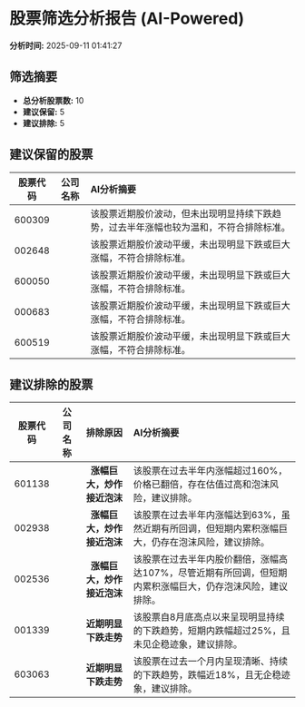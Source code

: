 # 股票筛选分析报告 (AI-Powered)

**分析时间:** 2025-09-11 01:41:27

## 筛选摘要

- **总分析股票数:** 10
- **建议保留:** 5
- **建议排除:** 5

## 建议保留的股票

| 股票代码 | 公司名称 | AI分析摘要 |
|:---:|:---:|:---|
| 600309 |  | 该股票近期股价波动，但未出现明显持续下跌趋势，过去半年涨幅也较为温和，不符合排除标准。 |
| 002648 |  | 该股票近期股价波动平缓，未出现明显下跌或巨大涨幅，不符合排除标准。 |
| 600050 |  | 该股票近期股价波动平缓，未出现明显下跌或巨大涨幅，不符合排除标准。 |
| 000683 |  | 该股票近期股价波动平缓，未出现明显下跌或巨大涨幅，不符合排除标准。 |
| 600519 |  | 该股票近期股价波动平缓，未出现明显下跌或巨大涨幅，不符合排除标准。 |

## 建议排除的股票

| 股票代码 | 公司名称 | 排除原因 | AI分析摘要 |
|:---:|:---:|:---:|:---|
| 601138 |  | **涨幅巨大，炒作接近泡沫** | 该股票在过去半年内涨幅超过160%，价格已翻倍，存在估值过高和泡沫风险，建议排除。 |
| 002938 |  | **涨幅巨大，炒作接近泡沫** | 该股票在过去半年内涨幅达到63%，虽然近期有所回调，但短期内累积涨幅巨大，仍存在泡沫风险，建议排除。 |
| 002536 |  | **涨幅巨大，炒作接近泡沫** | 该股票在过去半年内股价翻倍，涨幅高达107%，尽管近期有所回调，但短期内累积涨幅巨大，仍存泡沫风险，建议排除。 |
| 001339 |  | **近期明显下跌走势** | 该股票自8月底高点以来呈现明显持续的下跌趋势，短期内跌幅超过25%，且未见企稳迹象，建议排除。 |
| 603063 |  | **近期明显下跌走势** | 该股票在过去一个月内呈现清晰、持续的下跌趋势，跌幅近18%，且无企稳迹象，建议排除。 |

